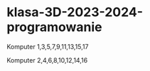 # klasa-3D-2023-2024-programowanie

Komputer 1,3,5,7,9,11,13,15,17


Komputer 2,4,6,8,10,12,14,16


